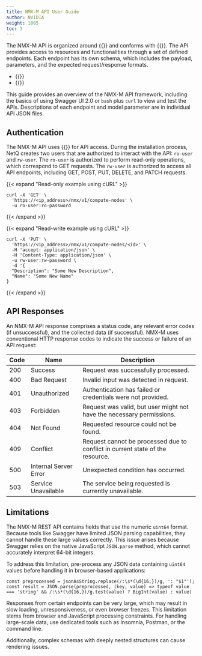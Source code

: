 ```yaml
---
title: NMX-M API User Guide
author: NVIDIA
weight: 1005
toc: 3
---
```


The NMX-M API is organized around {{<exlink url="https://en.wikipedia.org/wiki/REST" text="REST">}} and conforms with {{<exlink url="https://spec.openapis.org/oas/v3.0.3" text="OpenAPI Specification v3.0.3">}}. The API provides access to resources and functionalities through a set of defined endpoints. Each endpoint has its own schema, which includes the payload, parameters, and the expected request/response formats.

<!--4.15 update these links-->
- {{<exlink url="https://docs.nvidia.com/networking-ethernet-software/nmx-api-8513100/" text="NMX-M REST API in Swagger">}}
- {{<exlink url="https://docs.nvidia.com/networking-ethernet-software/nmx-api-8513100/openapi.yaml" text="View the full object model">}}

This guide provides an overview of the NMX-M API framework, including the basics of using Swagger UI 2.0 or `bash` plus `curl` to view and test the APIs. Descriptions of each endpoint and model parameter are in individual API JSON files.

## Authentication

The NMX-M API uses {{<exlink url="https://developer.konghq.com/plugins/basic-auth/" text="Kong Basic Auth">}} for API access. During the installation process, NetQ creates two users that are authorized to interact with the API: `ro-user` and `rw-user`. The `ro-user` is authorized to perform read-only operations, which correspond to GET requests. The `rw-user` is authorized to access all API endpoints, including GET, POST, PUT, DELETE, and PATCH requests. <!--4.15 need to update what about admin, admin?-->

{{< expand "Read-only example using cURL" >}}
```
curl -X 'GET' \ 
  'https://<ip_address>/nmx/v1/compute-nodes' \ 
  -u ro-user:ro-password 
```
{{< /expand >}}

{{< expand "Read-write example using cURL" >}}
```
curl -X 'PUT' \ 
  'https://<ip_address>/nmx/v1/compute-nodes/<id>' \ 
  -H 'accept: application/json' \ 
  -H 'Content-Type: application/json' \ 
  -u rw-user:rw-password \ 
  -d '{ 
  "Description": "Some New Description", 
  "Name": "Some New Name" 
}
```
{{< /expand >}}

## API Responses

An NMX-M API response comprises a status code, any relevant error codes (if unsuccessful), and the collected data (if successful). NMX-M uses conventional HTTP response codes to indicate the success or failure of an API request:

| Code | Name | Description |
| ---- | ---- | ----|
| 200 | Success | Request was successfully processed. |
| 400  | Bad Request | Invalid input was detected in request. |
| 401  | Unauthorized | Authentication has failed or credentials were not provided. |
| 403  | Forbidden | Request was valid, but user might not have the necessary permissions. |
| 404  | Not Found | Requested resource could not be found. |
| 409  | Conflict | Request cannot be processed due to conflict in current state of the resource. |
| 500  | Internal Server Error | Unexpected condition has occurred. |
| 503  | Service Unavailable | The service being requested is currently unavailable. |

## Limitations

The NMX-M REST API contains fields that use the numeric `uint64` format. Because tools like Swagger have limited JSON parsing capabilities, they cannot handle these large values correctly. This issue arises because Swagger relies on the native JavaScript `JSON.parse` method, which cannot accurately interpret 64-bit integers.

To address this limitation, pre-process any JSON data containing `uint64` values before handling it in browser-based applications:

```
const preprocessed = jsonAsString.replace(/:\s*(\d{16,})/g, ': "$1"');
const result = JSON.parse(preprocessed, (key, value) => typeof value === 'string' && /:\s*(\d{16,})/g.test(value) ? BigInt(value) : value)
```

Responses from certain endpoints can be very large, which may result in slow loading, unresponsiveness, or even browser freezes. This limitation stems from browser and JavaScript processing constraints. For handling large-scale data, use dedicated tools such as Insomnia, Postman, or the command line.

Additionally, complex schemas with deeply nested structures can cause rendering issues.